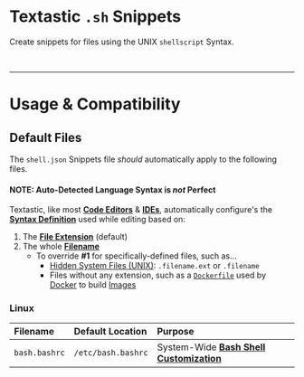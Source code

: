 <head>
	<link id="prism-css" href="">
</head>


# Textastic `.sh` Snippets

Create snippets for files using the UNIX `shellscript` Syntax.



<br />

---

# Usage & Compatibility

## Default Files

The `shell.json` Snippets file *should* automatically apply to the following files.

#### NOTE: Auto-Detected Language Syntax is *not* Perfect

Textastic, like most __[Code Editors](wiki)__ & __[IDEs](wiki)__, automatically configure's the __[Syntax Definition](wiki)__ used while editing based on:

1. The __[File Extension](wiki)__ (default)
2. The whole __[Filename](wiki)__
	- To override __#1__ for specifically-defined files, such as...
		- [Hidden System Files (UNIX)](wiki): `.filename.ext` or `.filename`
		- Files without any extension, such as a [`Dockerfile`](wiki) used by [Docker](wiki) to build [Images](wiki)

### Linux

| Filename | Default Location | Purpose |
| :---     | :---             | :---    |
| `bash.bashrc` | <pre><code class="language-shell">/etc/bash.bashrc</code></pre> | System-Wide __[Bash Shell Customization](wiki)__ |

